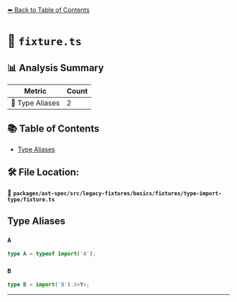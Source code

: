 [⬅️ Back to Table of Contents](../../../../../../../index.md)

# 📄 `fixture.ts`

## 📊 Analysis Summary

| Metric | Count |
|--------|-------|
| 📑 Type Aliases | 2 |

## 📚 Table of Contents

- [Type Aliases](#type-aliases)

## 🛠️ File Location:
📂 **`packages/ast-spec/src/legacy-fixtures/basics/fixtures/type-import-type/fixture.ts`**

## Type Aliases

### `A`

```ts
type A = typeof import('A');
```

### `B`

```ts
type B = import('B').X<Y>;
```


---